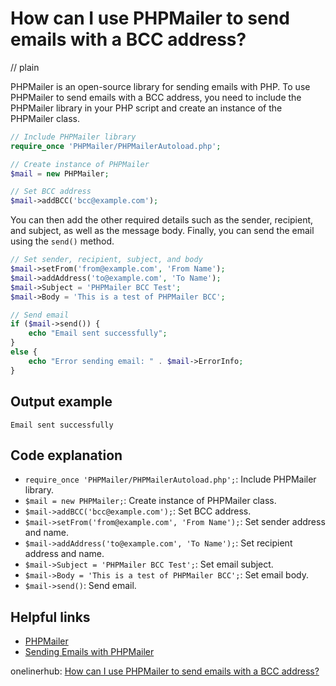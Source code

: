 # How can I use PHPMailer to send emails with a BCC address?
// plain

PHPMailer is an open-source library for sending emails with PHP. To use PHPMailer to send emails with a BCC address, you need to include the PHPMailer library in your PHP script and create an instance of the PHPMailer class.

```php
// Include PHPMailer library
require_once 'PHPMailer/PHPMailerAutoload.php';

// Create instance of PHPMailer
$mail = new PHPMailer;

// Set BCC address
$mail->addBCC('bcc@example.com');
```

You can then add the other required details such as the sender, recipient, and subject, as well as the message body. Finally, you can send the email using the `send()` method.

```php
// Set sender, recipient, subject, and body
$mail->setFrom('from@example.com', 'From Name');
$mail->addAddress('to@example.com', 'To Name');
$mail->Subject = 'PHPMailer BCC Test';
$mail->Body = 'This is a test of PHPMailer BCC';

// Send email
if ($mail->send()) {
    echo "Email sent successfully";
}
else {
    echo "Error sending email: " . $mail->ErrorInfo;
}
```

## Output example


```
Email sent successfully
```

## Code explanation


- `require_once 'PHPMailer/PHPMailerAutoload.php';`: Include PHPMailer library.
- `$mail = new PHPMailer;`: Create instance of PHPMailer class.
- `$mail->addBCC('bcc@example.com');`: Set BCC address.
- `$mail->setFrom('from@example.com', 'From Name');`: Set sender address and name.
- `$mail->addAddress('to@example.com', 'To Name');`: Set recipient address and name.
- `$mail->Subject = 'PHPMailer BCC Test';`: Set email subject.
- `$mail->Body = 'This is a test of PHPMailer BCC';`: Set email body.
- `$mail->send()`: Send email.

## Helpful links

- [PHPMailer](https://github.com/PHPMailer/PHPMailer)
- [Sending Emails with PHPMailer](https://github.com/PHPMailer/PHPMailer/wiki/Tutorial)

onelinerhub: [How can I use PHPMailer to send emails with a BCC address?](https://onelinerhub.com/phpmailer/how-can-i-use-phpmailer-to-send-emails-with-a-bcc-address)